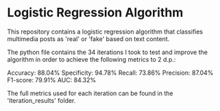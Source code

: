# Logistic Regression Algorithm
This repository contains a logistic regression algorithm that classifies multimedia posts as 'real' or 'fake' based on text content.

The python file contains the 34 iterations I took to test and improve the algorithm in order to achieve the following metrics to 2 d.p.:

Accuracy:  88.04%
Specificity:  94.78%
Recall:  73.86%
Precision:  87.04%
F1-score:  79.91%
AUC:  84.32%

The full metrics used for each iteration can be found in the 'Iteration_results' folder.
